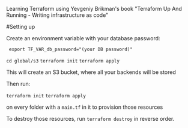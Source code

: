 Learning Terraform using Yevgeniy Brikman's book "Terraform Up And Running - Writing infrastructure as code"

#Setting up

Create an environment variable with your database password:

` export TF_VAR_db_password="(your DB password)"`

`cd global/s3`
`terraform init`
`terraform apply`

This will create an S3 bucket, where all your backends will be stored

Then run:

`terraform init`
`terraform apply`

on every folder with a `main.tf` in it to provision those resources

To destroy those resources, run `terraform destroy` in reverse order.
